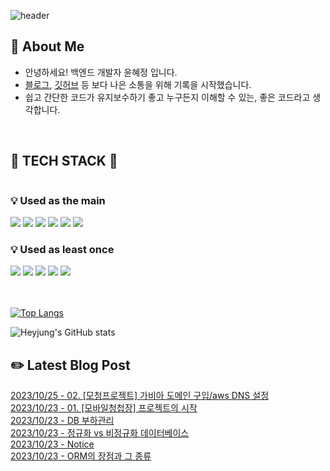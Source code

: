 ![header](https://capsule-render.vercel.app/api?type=waving&color=auto&height=250&section=header&text=I'm%20녜정&fontSize=85)

## 🚀 About Me

- 안녕하세요! 백엔드 개발자 윤혜정 입니다.
- [블로그](https://mukjjang.tistory.com/), [깃허브](https://github.com/yoonheyjung) 등 보다 나은 소통을 위해 기록을 시작했습니다.
- 쉽고 간단한 코드가 유지보수하기 좋고 누구든지 이해할 수 있는, 좋은 코드라고 생각합니다.

</br>

## 🚧 TECH STACK 🚧

<div style="display:flex; flex-direction:column; align-items:flex-start;">

### 💡 Used as the main

<div>
  <img src='https://img.shields.io/badge/node-518d7d?style=flat&logo=Node.js&logoColor=white'>
  <img src='https://img.shields.io/badge/Express-f8ca8f?style=flat&logo=express&logoColor=white'>
  <img src='https://img.shields.io/badge/JavaScript-ffcc00?style=flat&logo=javascript&logoColor=white'>
  <img src='https://img.shields.io/badge/php-04558A?style=flat&logo=php&logoColor=white'>
  <img src="https://img.shields.io/badge/MySql-586fab?style=flat&logo=mysql&logoColor=white"/>
  <img src="https://img.shields.io/badge/redis-d65353?style=flat&logo=redis&logoColor=white"/>
</div>

### 💡 Used as least once

<div>
  <img src="https://img.shields.io/badge/Amazon AWS-232F3E?style=flat&logo=amazon aws&logoColor=white"> 
  <img src="https://img.shields.io/badge/Docker-4465c0?style=flat&logo=docker&logoColor=white"/>
  <img src="https://img.shields.io/badge/MongoDB-21aca9?style=flat&logo=mongodb&logoColor=white"/>
  <img src="https://img.shields.io/badge/Vue-01B257?style=flat&logo=vue.js&logoColor=white"/>
  <img src="https://img.shields.io/badge/html-fe8d6f?style=flat&logo=html5&logoColor=white"/>
</div>
</br>
</br>

</div>
<!-- [![Readme Card](https://github-readme-stats.vercel.app/api/pin/?username=yoonheyjung&theme=tokyonight&repo=badwords-ko)](https://github.com/yoonheyjung/badwords-ko) -->

[![Top Langs](https://github-readme-stats.vercel.app/api/top-langs/?username=yoonheyjung&theme=onedark&layout=compact)](https://github.com/yoonheyjung/badwords-ko)

![Heyjung's GitHub stats](https://github-readme-stats.vercel.app/api?username=yoonheyjung&show_icons=true&theme=noctis_minimus)

## ✏️ Latest Blog Post

[2023/10/25 - 02. [모청프로젝트] 가비아 도메인 구입/aws DNS 설정](https://mukjjang.tistory.com/entry/02-%EB%AA%A8%EC%B2%AD%ED%94%84%EB%A1%9C%EC%A0%9D%ED%8A%B8-%EA%B0%80%EB%B9%84%EC%95%84-%EB%8F%84%EB%A9%94%EC%9D%B8-%EA%B5%AC%EC%9E%85aws-DNS-%EC%84%A4%EC%A0%95) <br>
[2023/10/23 - 01. [모바일청첩장] 프로젝트의 시작](https://mukjjang.tistory.com/entry/01-%EB%AA%A8%EB%B0%94%EC%9D%BC%EC%B2%AD%EC%B2%A9%EC%9E%A5-%ED%94%84%EB%A1%9C%EC%A0%9D%ED%8A%B8%EC%9D%98-%EC%8B%9C%EC%9E%91) <br>
[2023/10/23 - DB 부하관리](https://mukjjang.tistory.com/entry/DB-%EB%B6%80%ED%95%98%EA%B4%80%EB%A6%AC) <br>
[2023/10/23 - 정규화 vs 비정규화 데이터베이스](https://mukjjang.tistory.com/entry/%EC%A0%95%EA%B7%9C%ED%99%94-vs-%EB%B9%84%EC%A0%95%EA%B7%9C%ED%99%94-%EB%8D%B0%EC%9D%B4%ED%84%B0%EB%B2%A0%EC%9D%B4%EC%8A%A4) <br>
[2023/10/23 - Notice](https://mukjjang.tistory.com/notice/10) <br>
[2023/10/23 - ORM의 장점과 그 종류](https://mukjjang.tistory.com/entry/ORM%EC%9D%98-%EC%9E%A5%EC%A0%90%EA%B3%BC-%EA%B7%B8-%EC%A2%85%EB%A5%98) <br>
